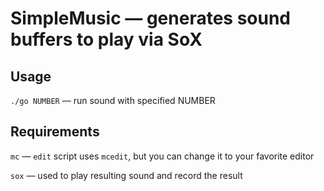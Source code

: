 # SimpleMusic — generates sound buffers to play via SoX

## Usage

`./go NUMBER` — run sound with specified NUMBER

## Requirements

`mc` — `edit` script uses `mcedit`, but you can change it to your favorite editor

`sox` — used to play resulting sound and record the result
